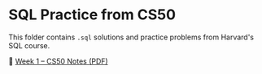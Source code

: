 # SQL Practice from CS50

This folder contains `.sql` solutions and practice problems from Harvard's SQL course.

📄 [Week 1 – CS50 Notes (PDF)](./CS50_Notes_Week0.pdf)

